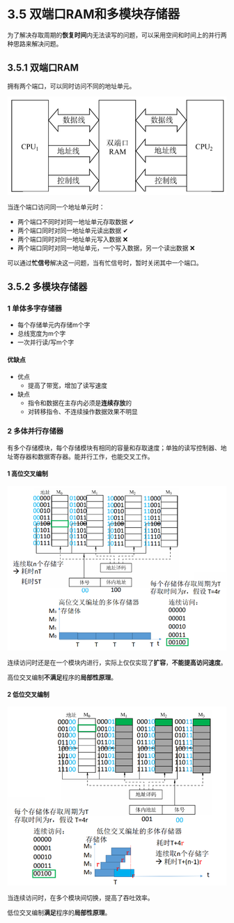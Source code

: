 # 3.5 双端口RAM和多模块存储器

为了解决存取周期的**恢复时间**内无法读写的问题，可以采用空间和时间上的并行两种思路来解决问题。

## 3.5.1 双端口RAM

拥有两个端口，可以同时访问不同的地址单元。

![img](https://github.com/Aye10032/ComputerOrganizationNote/raw/main/.gitbook/assets/%E5%8F%8C%E7%AB%AF%E5%8F%A3.png)

当连个端口访问同一个地址单元时：

- 两个端口不同时对同一地址单元存取数据 ✔
- 两个端口同时对同一地址单元读出数据 ✔
- 两个端口同时对同一地址单元写入数据 ❌
- 两个端口同时对同一地址单元，一个写入数据，另一个读出数据 ❌

可以通过**忙信号**解决这一问题，当有忙信号时，暂时关闭其中一个端口。

## 3.5.2 多模块存储器

### 1 单体多字存储器

- 每个存储单元内存储m个字
- 总线宽度为m个字
- 一次并行读/写m个字

#### 优缺点

- 优点
  - 提高了带宽，增加了读写速度
- 缺点
  - 指令和数据在主存内必须是**连续存放**的
  - 对转移指令、不连续操作数据效果不明显

### 2 多体并行存储器

有多个存储模块，每个存储模块有相同的容量和存取速度；单独的读写控制器、地址寄存器和数据寄存器。能并行工作，也能交叉工作。

#### 1 高位交叉编制

![img](https://github.com/Aye10032/ComputerOrganizationNote/raw/main/.gitbook/assets/%E9%AB%98%E4%BD%8D%E4%BA%A4%E5%8F%89%E7%BC%96%E5%9D%80.png)

连续访问时还是在一个模块内进行，实际上仅仅实现了**扩容**，**不能提高访问速度**。

高位交叉编制**不满足**程序的**局部性原理**。

#### 2 低位交叉编制

![img](https://github.com/Aye10032/ComputerOrganizationNote/raw/main/.gitbook/assets/%E4%BD%8E%E4%BD%8D%E4%BA%A4%E5%8F%89%E7%BC%96%E5%9D%80.png)

当连续访问时，在多个模块间切换，提高了吞吐效率。

低位交叉编制**满足**程序的**局部性原理**。